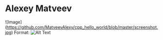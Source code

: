 # Alexey Matveev
![Image] (https://github.com/MatveevAlexy/cpp_hello_world/blob/master/screenshot.jpg)
Format: ![Alt Text](url)
